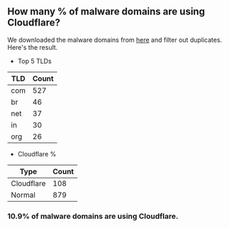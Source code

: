 ## How many % of malware domains are using Cloudflare?


We downloaded the malware domains from [here](https://urlhaus.abuse.ch) and filter out duplicates.
Here's the result.


[//]: # (start replacement)


- Top 5 TLDs

| TLD | Count |
| --- | --- |
| com | 527 |
| br | 46 |
| net | 37 |
| in | 30 |
| org | 26 |


- Cloudflare %

| Type | Count |
| --- | --- |
| Cloudflare | 108 |
| Normal | 879 |


### 10.9% of malware domains are using Cloudflare.